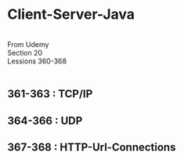 # Client-Server-Java
<br>
From Udemy
<br>
Section 20
<br>
Lessions 360-368
<br><br>




<h2> 361-363 : TCP/IP </h2>
<h2> 364-366 : UDP </h2>
<h2> 367-368 : HTTP-Url-Connections </h2>













